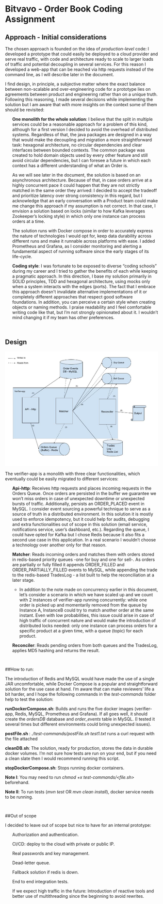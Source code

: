 # Bitvavo - Order Book Coding Assignment

## Approach - Initial considerations

The chosen approach is founded on the idea of <i>production-level</i> code:
I developed a prototype that could easily be deployed to a cloud provider and serve real traffic, with code and architecture ready to scale to larger loads of traffic and potential decoupling in several services. For this reason I developed a web-app that can be reached via http requests instead of the command line, as I will describe later in the document.

I find design, in principle, a subjective matter where the exact balance between non-scalable and over-engineering code for a prototype lies on agreements between product and engineering rather than on a unique truth. Following this reasoning, I made several decisions while implementing the solution but I am aware that with more insights on the context some of them should be revisited:

<ul> <b> One monolith for the whole solution</b>: I believe that the split in multiple services could be a reasonable approach for a problem of this kind, although for a first version I decided to avoid the overhead of distributed systems. Regardless of that, the java packages are designed in a way that would make the decoupling and migration a more straightforward task: hexagonal architecture, no circular dependencies and clear interfaces between bounded contexts.
The common package was created to hold domain objects used by every other feature and still avoid circular dependencies, but I can foresee a future in which each context has a different understanding of what an Order is. </ul>

<ul> As we will see later in the document, the solution is based on an asynchronous architecture. Because of that, in case orders arrive at a highly concurrent pace it could happen that they are not strictly matched in the same order they arrived: I decided to accept the tradeoff and prioritize latency over strong consistency in this regard, but I acknowledge that an early conversation with a Product team could make me change this approach if my assumption is not correct.
In that case, I envision a solution based on locks (similar to how Kafka leverages Zookeeper’s locking style) in which only one instance can process orders at a time. </ul>

<ul> The solution runs with Docker compose in order to accurately express the nature of technologies I would opt for, keep data durability across different runs and make it runnable across platforms with ease. I added Prometheus and Grafana, as I consider monitoring and alerting a fundamental aspect of running software since the early stages of its life-cycle.</ul>
<ul> <b> Coding style</b>: I was fortunate to be exposed to diverse “coding schools” during my career and I tried to gather the benefits of each while keeping a pragmatic approach. In this direction, I base my solution primarily in SOLID principles, TDD and hexagonal architecture, using mocks only when a system interacts with the edges (ports). The fact that I embrace this approach doesn't invalidate alternative implementations of it or completely different approaches that respect good software foundations. In addition, you can perceive a certain style when creating objects or naming methods. I praise readability and I feel comfortable writing code like that, but I’m not strongly opinionated about it. I wouldn’t mind changing it if my team has other preferences. </ul>

<br>

## Design
![](Design.jpeg)

The verifier-app is a monolith with three clear functionalities, which eventually could be easily migrated to different services:

<ul> <b>Api-http</b>: Receives http requests and places incoming requests in the Orders Queue. Once orders are persisted in the buffer we guarantee we won’t miss orders in case of unexpected downtime or unexpected bursts of traffic.
Additionally, persists an ORDER_PLACED event in MySQL. I consider event sourcing a powerful technique to serve as a source of truth in a distributed environment. In this solution it is mostly used to enforce idempotency, but it could help for audits, debugging and extra functionalities out of scope in this solution (email service, notifications service, user’s dashboard, etc.).
Regarding the queue, I could have opted for Kafka but I chose Redis because it also fits a second use case in this application. In a real scenario I wouldn’t choose a technology over another only for that reason. </ul>

<ul> <b>Matcher</b>: Reads incoming orders and matches them with orders stored in redis-based priority queues -one for buy and one for sell-.
As orders are partially or fully filled it appends ORDER_FILLED and ORDER_PARTIALLY_FILLED events to MySQL, while appending the trade to the redis-based TradesLog - a list built to help the reconciliation at a later stage.

* In addition to the note made on concurrency earlier in this document, let’s consider a scenario in which we have scaled up and we count with 2 instances of verifier-app running concurrently: while one order is picked up and momentarily removed from the queue by Instance A, InstanceB could try to match another order at the same instant. Even with low probabilities, this issue could arise in case of high traffic of concurrent nature and would make the introduction of distributed locks needed: only one instance can process orders for a specific product at a given time, with a queue (topic) for each product. 
</ul>

<ul> <b>Reconciler</b>: Reads pending orders from both queues and the TradesLog, applies MD5 hashing and returns the result.</ul> 

<br>

##How to run:

The introduction of Redis and MySQL would have made the use of a single JAR uncomfortable, while Docker Compose is a popular and straightforward solution for the use case at hand.
I’m aware that can make reviewers’ life a bit harder, and I hope the following commands in the _test-commands_ folder help to test the solution:

<b> runDockerCompose.sh</b>: Builds and runs the five docker images (verifier-app, Redis, MySQL, Prometheus and Grafana). If all goes well, it should create the <i>ordersDB</i> database and <i>order_events</i> table in MySQL. (I tested it several times but different environments could bring unexpected issues).

<b>postFile.sh <testFile></b>: <i>./test-commands/postFile.sh test1.txt </i> runs a curl request with the file attached

<b>cleanDB.sh</b>: The solution, ready for production, stores the data in durable docker volumes. I’m not sure how tests are run on your end, but if you need a clean slate then I would recommend running this script.

<b>stopDockerCompose.sh</b>: Stops running docker containers.

<b>Note I</b>: You may need to run <i>chmod +x test-commands/<file.sh> </i> beforehand.

<b>Note II</b>: To run tests (<i>mvn test </i> OR <i>mvn clean install</i>), docker service needs to be running.

<br>

##Out of scope

I decided to leave out of scope but nice to have for an internal prototype:
<ul>
Authorization and authentication.

CI/CD: deploy to the cloud with private or public IP.

Real passwords and key management.

Dead-letter queue.

Fallback solution if redis is down.

End to end integration tests.

If we expect high traffic in the future: Introduction of reactive tools and better use of multithreading since the beginning to avoid rewrites.
</ul>

